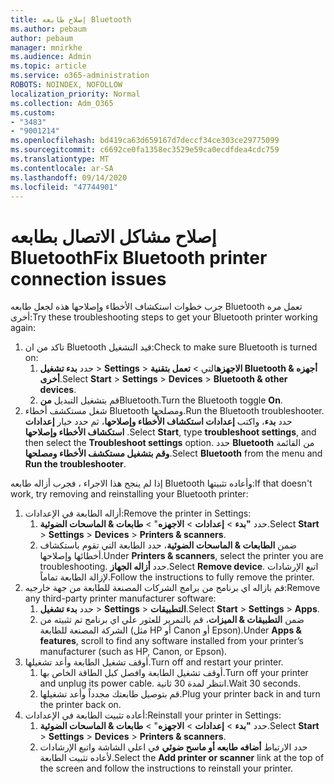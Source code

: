 ```yaml
---
title: إصلاح طابعه Bluetooth
ms.author: pebaum
author: pebaum
manager: mnirkhe
ms.audience: Admin
ms.topic: article
ms.service: o365-administration
ROBOTS: NOINDEX, NOFOLLOW
localization_priority: Normal
ms.collection: Adm_O365
ms.custom:
- "3483"
- "9001214"
ms.openlocfilehash: bd419ca63d659167d7deccf34ce303ce29775099
ms.sourcegitcommit: c6692ce0fa1358ec3529e59ca0ecdfdea4cdc759
ms.translationtype: MT
ms.contentlocale: ar-SA
ms.lasthandoff: 09/14/2020
ms.locfileid: "47744901"
---
```

# <a name="fix-bluetooth-printer-connection-issues"></a><span data-ttu-id="18463-102">إصلاح مشاكل الاتصال بطابعه Bluetooth</span><span class="sxs-lookup"><span data-stu-id="18463-102">Fix Bluetooth printer connection issues</span></span>

<span data-ttu-id="18463-103">جرب خطوات استكشاف الأخطاء وإصلاحها هذه لجعل طابعه Bluetooth تعمل مره أخرى:</span><span class="sxs-lookup"><span data-stu-id="18463-103">Try these troubleshooting steps to get your Bluetooth printer working again:</span></span>


1. <span data-ttu-id="18463-104">تاكد من ان Bluetooth قيد التشغيل:</span><span class="sxs-lookup"><span data-stu-id="18463-104">Check to make sure Bluetooth is turned on:</span></span>
    1. <span data-ttu-id="18463-105">حدد **بدء تشغيل**  >  **Settings**  >  **الاجهزه**التي  >  **تعمل بتقنية Bluetooth & أجهزه أخرى**.</span><span class="sxs-lookup"><span data-stu-id="18463-105">Select **Start** > **Settings** > **Devices** > **Bluetooth & other devices**.</span></span>
    2. <span data-ttu-id="18463-106">قم بتشغيل التبديل **من**Bluetooth.</span><span class="sxs-lookup"><span data-stu-id="18463-106">Turn the Bluetooth toggle **On**.</span></span>
2. <span data-ttu-id="18463-107">شغل مستكشف أخطاء Bluetooth ومصلحها.</span><span class="sxs-lookup"><span data-stu-id="18463-107">Run the Bluetooth troubleshooter.</span></span> <br>
    <span data-ttu-id="18463-108">حدد **بدء**، واكتب **إعدادات استكشاف الأخطاء وإصلاحها**، ثم حدد خيار **إعدادات استكشاف الأخطاء وإصلاحها** .</span><span class="sxs-lookup"><span data-stu-id="18463-108">Select **Start**, type **troubleshoot settings**, and then select the **Troubleshoot settings** option.</span></span> <span data-ttu-id="18463-109">حدد **Bluetooth** من القائمة **وقم بتشغيل مستكشف الأخطاء ومصلحها**.</span><span class="sxs-lookup"><span data-stu-id="18463-109">Select **Bluetooth** from the menu and **Run the troubleshooter**.</span></span>

<span data-ttu-id="18463-110">إذا لم ينجح هذا الاجراء ، فجرب أزاله طابعه Bluetooth وأعاده تثبيتها:</span><span class="sxs-lookup"><span data-stu-id="18463-110">If that doesn't work, try removing and reinstalling your Bluetooth printer:</span></span>

1. <span data-ttu-id="18463-111">أزاله الطابعة في الإعدادات:</span><span class="sxs-lookup"><span data-stu-id="18463-111">Remove the printer in Settings:</span></span>
    1. <span data-ttu-id="18463-112">حدد **"بدء**  >  **إعدادات**  >  **الاجهزه**"  >  **طابعات & الماسحات الضوئية**.</span><span class="sxs-lookup"><span data-stu-id="18463-112">Select **Start** > **Settings** > **Devices** > **Printers & scanners**.</span></span>
    2. <span data-ttu-id="18463-113">ضمن **الطابعات & الماسحات الضوئية**، حدد الطابعة التي تقوم باستكشاف أخطائها وإصلاحها.</span><span class="sxs-lookup"><span data-stu-id="18463-113">Under **Printers & scanners**, select the printer you are troubleshooting.</span></span> <span data-ttu-id="18463-114">حدد **أزاله الجهاز**.</span><span class="sxs-lookup"><span data-stu-id="18463-114">Select **Remove device**.</span></span> <span data-ttu-id="18463-115">اتبع الإرشادات لإزالة الطابعة تماماً.</span><span class="sxs-lookup"><span data-stu-id="18463-115">Follow the instructions to fully remove the printer.</span></span>
2. <span data-ttu-id="18463-116">قم بازاله اي برنامج من برامج الشركات المصنعة للطابعة من جهة خارجيه:</span><span class="sxs-lookup"><span data-stu-id="18463-116">Remove any third-party printer manufacturer software:</span></span>
    1. <span data-ttu-id="18463-117">حدد **بدء تشغيل**  >  **Settings**  >  **التطبيقات**.</span><span class="sxs-lookup"><span data-stu-id="18463-117">Select **Start** > **Settings** > **Apps**.</span></span>
    2. <span data-ttu-id="18463-118">ضمن **التطبيقات & الميزات**، قم بالتمرير للعثور علي اي برنامج تم تثبيته من الشركة المصنعة للطابعة (مثل HP أو Canon أو Epson).</span><span class="sxs-lookup"><span data-stu-id="18463-118">Under **Apps & features**, scroll to find any software installed from your printer’s manufacturer (such as HP, Canon, or Epson).</span></span>
3. <span data-ttu-id="18463-119">أوقف تشغيل الطابعة وأعد تشغيلها.</span><span class="sxs-lookup"><span data-stu-id="18463-119">Turn off and restart your printer.</span></span>
   1. <span data-ttu-id="18463-120">أوقف تشغيل الطابعة وافصل كبل الطاقة الخاص بها.</span><span class="sxs-lookup"><span data-stu-id="18463-120">Turn off your printer and unplug its power cable.</span></span> <span data-ttu-id="18463-121">انتظر لمدة 30 ثانية.</span><span class="sxs-lookup"><span data-stu-id="18463-121">Wait 30 seconds.</span></span> 
   2. <span data-ttu-id="18463-122">قم بتوصيل طابعتك مجدداً وأعد تشغيلها.</span><span class="sxs-lookup"><span data-stu-id="18463-122">Plug your printer back in and turn the printer back on.</span></span>
4. <span data-ttu-id="18463-123">أعاده تثبيت الطابعة في الإعدادات:</span><span class="sxs-lookup"><span data-stu-id="18463-123">Reinstall your printer in Settings:</span></span>
    1. <span data-ttu-id="18463-124">حدد **"بدء**  >  **إعدادات**  >  **الاجهزه**"  >  **طابعات & الماسحات الضوئية**.</span><span class="sxs-lookup"><span data-stu-id="18463-124">Select **Start** > **Settings** > **Devices** > **Printers & scanners**.</span></span>
    2. <span data-ttu-id="18463-125">حدد الارتباط **أضافه طابعه أو ماسح ضوئي** في اعلي الشاشة واتبع الإرشادات لأعاده تثبيت الطابعة.</span><span class="sxs-lookup"><span data-stu-id="18463-125">Select the **Add printer or scanner** link at the top of the screen and follow the instructions to reinstall your printer.</span></span>
